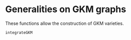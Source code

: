 
# Generalities on GKM graphs
These functions allow the construction of GKM varieties.
```@docs
integrateGKM
```